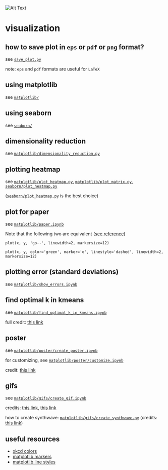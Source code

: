 ![Alt Text](https://media.giphy.com/media/l0MYGN6pCa23vnUnS/giphy.gif)

# visualization

## how to save plot in `eps` or `pdf` or `png` format?
see [`save_plot.py`](https://github.com/subhadarship/visualization/blob/master/save_plot.py)

note: `eps` and `pdf` formats are useful for `LaTeX`

## using matplotlib

see [`matplotlib/`](https://github.com/subhadarship/visualization/tree/master/matplotlib)

## using seaborn

see [`seaborn/`](https://github.com/subhadarship/visualization/tree/master/seaborn)

## dimensionality reduction

see [`matplotlib/dimensionality_reduction.py`](https://github.com/subhadarship/visualization/blob/master/matplotlib/dimensionality_reduction.py)

## plotting heatmap

see [`matplotlib/plot_heatmap.py`](https://github.com/subhadarship/visualization/blob/master/matplotlib/plot_heatmap.py), [`matplotlib/plot_matrix.py`](https://github.com/subhadarship/visualization/blob/master/matplotlib/plot_matrix.py), [`seaborn/plot_heatmap.py`](https://github.com/subhadarship/visualization/blob/master/seaborn/plot_heatmap.py)

([`seaborn/plot_heatmap.py`](https://github.com/subhadarship/visualization/blob/master/seaborn/plot_heatmap.py) is the best choice)

## plot for paper

see [`matplotlib/paper.ipynb`](https://github.com/subhadarship/visualization/blob/master/matplotlib/paper.ipynb)

Note that the following two are equivalent ([see reference](https://matplotlib.org/3.1.1/api/_as_gen/matplotlib.pyplot.plot.html))
```
plot(x, y, 'go--', linewidth=2, markersize=12)
```
```
plot(x, y, color='green', marker='o', linestyle='dashed', linewidth=2, markersize=12)
```

## plotting error (standard deviations)

see [`matplotlib/show_errors.ipynb`](https://github.com/subhadarship/visualization/blob/master/matplotlib/show_error.ipynb)

## find optimal k in kmeans
see [`matplotlib/find_optimal_k_in_kmeans.ipynb`](https://github.com/subhadarship/visualization/blob/master/matplotlib/find_optimal_k_in_kmeans.ipynb)

full credit: [this link](https://github.com/netsatsawat/tutorial_KmeansClustering/blob/master/Tutorial_K%20Means%20Clustering.ipynb)

## poster
see [`matplotlib/poster/create_poster.ipynb`](https://github.com/subhadarship/visualization/tree/master/matplotlib/poster/create_poster.ipynb)

for customizing, see [`matplotlib/poster/customize.ipynb`](https://github.com/subhadarship/visualization/blob/master/matplotlib/poster/customize.ipynb)

credit: [this link](https://github.com/Perishleaf/data-visualisation-scripts/tree/master/matplotlib_2019_temp)

## gifs
see [`matplotlib/gifs/create_gif.ipynb`](https://github.com/subhadarship/visualization/tree/master/matplotlib/gifs/create_gif.ipynb)

credits: [this link](https://towardsdatascience.com/quick-code-exporting-matplotlib-animations-49cd0ecf32ba), [this link](http://louistiao.me/posts/notebooks/embedding-matplotlib-animations-in-jupyter-as-interactive-javascript-widgets/)

how to create synthwave: [`matplotlib/gifs/create_synthwave.py`](https://github.com/subhadarship/visualization/tree/master/matplotlib/gifs/create_synthwave.py) (credits: [this link](https://towardsdatascience.com/creating-synthwave-with-matplotlib-ea7c9be59760))

## useful resources
- [xkcd colors](https://xkcd.com/color/rgb/)
- [matplotlib markers](https://matplotlib.org/3.1.1/api/markers_api.html)
- [matplotlib line styles](https://matplotlib.org/gallery/lines_bars_and_markers/line_styles_reference.html)

